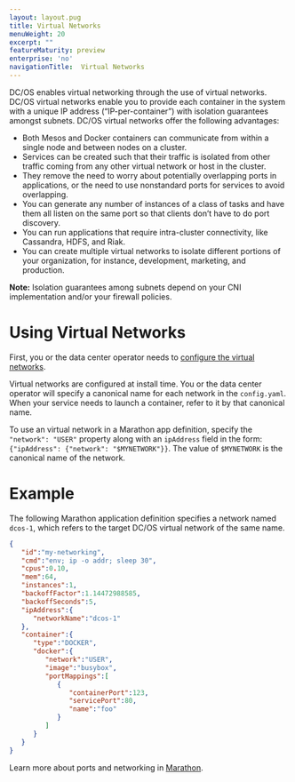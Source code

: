 ```yaml
---
layout: layout.pug
title: Virtual Networks
menuWeight: 20
excerpt: ""
featureMaturity: preview
enterprise: 'no'
navigationTitle:  Virtual Networks
---
```


<!-- This source repo for this topic is https://github.com/dcos/dcos-docs -->


DC/OS enables virtual networking through the use of virtual networks. DC/OS virtual networks enable you to provide each container in the system with a unique IP address (“IP-per-container”) with isolation guarantees amongst subnets. DC/OS virtual networks offer the following advantages:

* Both Mesos and Docker containers can communicate from within a single node and between nodes on a cluster.
* Services can be created such that their traffic is isolated from other traffic coming from any other virtual network or host in the cluster.
* They remove the need to worry about potentially overlapping ports in applications, or the need to use nonstandard ports for services to avoid overlapping.
* You can generate any number of instances of a class of tasks and have them all listen on the same port so that clients don’t have to do port discovery.
* You can run applications that require intra-cluster connectivity, like Cassandra, HDFS, and Riak.
* You can create multiple virtual networks to isolate different portions of your organization, for instance, development, marketing, and production.

**Note:** Isolation guarantees among subnets depend on your CNI implementation and/or your firewall policies.

# Using Virtual Networks

First, you or the data center operator needs to [configure the virtual networks](/1.8/administration/virtual-networks/).

Virtual networks are configured at install time. You or the data center operator will specify a canonical name for each network in the `config.yaml`. When your service needs to launch a container, refer to it by that canonical name.

To use an virtual network in a Marathon app definition, specify the `"network": "USER"` property along with an `ipAddress` field in the form: `{"ipAddress": {"network": "$MYNETWORK"}}`. The value of `$MYNETWORK` is the canonical name of the network.

# Example

The following Marathon application definition specifies a network named `dcos-1`, which refers to the target DC/OS virtual network of the same name.

```json
{
   "id":"my-networking",
   "cmd":"env; ip -o addr; sleep 30",
   "cpus":0.10,
   "mem":64,
   "instances":1,
   "backoffFactor":1.14472988585,
   "backoffSeconds":5,
   "ipAddress":{
      "networkName":"dcos-1"
   },
   "container":{
      "type":"DOCKER",
      "docker":{
         "network":"USER",
         "image":"busybox",
         "portMappings":[
            {
               "containerPort":123,
               "servicePort":80,
               "name":"foo"
            }
         ]
      }
   }
}
```

Learn more about ports and networking in [Marathon](/1.8/usage/managing-services/service-ports/).
